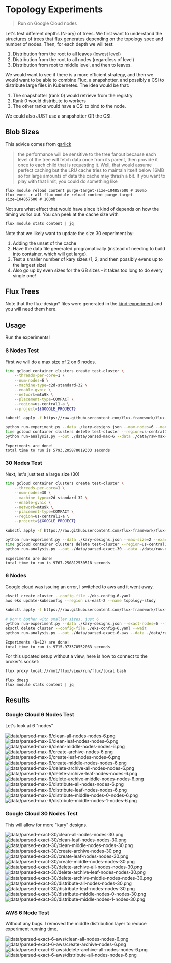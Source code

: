 # Topology Experiments

> Run on Google Cloud nodes

Let's test different depths (N-ary) of trees. We first want to understand the structures of trees that flux generates depending on the topology spec and number of nodes. Then, for each depth we will test:

1. Distribution from the root to all leaves (lowest level) 
2. Distribution from the root to all nodes (regardless of level)
3. Distribution from root to middle level, and then to leaves.

We would want to see if there is a more efficient strategy, and then we would want to be able to combine Flux, a snapshotter, and possibly a CSI to distribute large files in Kubernetes. The idea would be that:

1. The snapshotter (rank 0) would retrieve from the registry
2. Rank 0 would distribute to workers
3. The other ranks would have a CSI to bind to the node.

We could also JUST use a snapshotter OR the CSI.

## Blob Sizes

This advice comes from [garlick](https://github.com/flux-framework/flux-core/issues/6461#issuecomment-2506714708)

> the performance will be sensitive to the tree fanout because each level of the tree will fetch data once from its parent, then provide it once to each child that is requesting it. Well, that would assume perfect caching but the LRU cache tries to maintain itself below 16MB so for large amounts of data the cache may thrash a bit. If you want to play with that limit, you could do something like

```console
flux module reload content purge-target-size=104857600 # 100mb
flux exec -r all flux module reload content purge-target-size=104857600 # 100mb
```

Not sure what effect that would have since it kind of depends on how the timing works out. You can peek at the cache size with

```bash
flux module stats content | jq
```

Note that we likely want to update the size 30 experiment by:

1. Adding the unset of the cache
2. Have the data file generated programatically (instead of needing to build into container, which will get large).
3. Test a smaller number of kary sizes (1, 2, and then possibly evens up to the largest size)
4. Also go up by even sizes for the GB sizes - it takes too long to do every single one!

## Flux Trees

Note that the flux-design* files were generated in the [kind-experiment](../kind-experiment) and you will need them here.

## Usage

Run the experiments! 

### 6 Nodes Test

First we will do a max size of 2 on 6 nodes.

```bash
time gcloud container clusters create test-cluster \
    --threads-per-core=1 \
    --num-nodes=6 \
    --machine-type=c2d-standard-32 \
    --enable-gvnic \
    --network=mtu9k \
    --placement-type=COMPACT \
    --region=us-central1-a \
    --project=${GOOGLE_PROJECT} 

kubectl apply -f https://raw.githubusercontent.com/flux-framework/flux-operator/refs/heads/main/examples/dist/flux-operator.yaml

python run-experiment.py --data ./kary-designs.json --max-nodes=6 --max-size=2 --data-dir ./data/raw-max-6 --template ./templates/minicluster-test.yaml
time gcloud container clusters delete test-cluster --region=us-central1-a
python run-analysis.py --out ./data/parsed-max-6 --data ./data/raw-max-6
```
```
Experiments are done!
total time to run is 5793.205878019333 seconds
```

### 30 Nodes Test

Next, let's just test a large size (30)

```bash
time gcloud container clusters create test-cluster \
    --threads-per-core=1 \
    --num-nodes=30 \
    --machine-type=c2d-standard-32 \
    --enable-gvnic \
    --network=mtu9k \
    --placement-type=COMPACT \
    --region=us-central1-a \
    --project=${GOOGLE_PROJECT} 

kubectl apply -f https://raw.githubusercontent.com/flux-framework/flux-operator/refs/heads/main/examples/dist/flux-operator.yaml

python run-experiment.py --data ./kary-designs.json --max-size=2 --exact-nodes=30 --data-dir ./data/raw-exact-30 --template ./templates/minicluster-test.yaml
time gcloud container clusters delete test-cluster --region=us-central1-a
python run-analysis.py --out ./data/parsed-exact-30 --data ./data/raw-exact-30
```
```console
Experiments are done!
total time to run is 9767.250812530518 seconds
```

### 6 Nodes

Google cloud was issuing an error, I switched to aws and it went away.

```bash
eksctl create cluster --config-file ./eks-config-6.yaml
aws eks update-kubeconfig --region us-east-2 --name topology-study

kubectl apply -f https://raw.githubusercontent.com/flux-framework/flux-operator/refs/heads/main/examples/dist/flux-operator.yaml

# Don't bother with smaller sizes, just 6
python run-experiment.py --data ./kary-designs.json --exact-nodes=6 --min-size=1 --max-size=10 --data-dir ./data/raw-exact-6-aws --template ./templates/minicluster.yaml --iters 3
eksctl delete cluster --config-file ./eks-config-6.yaml --wait
python run-analysis.py --out ./data/parsed-exact-6-aws --data ./data/raw-exact-6-aws
```
```console
Experiments (N=12) are done!
total time to run is 9715.973370552063 seconds
```

For this updated setup without a view, here is how to connect to the broker's socket:

```bash
flux proxy local:///mnt/flux/view/run/flux/local bash
```
```
flux dmesg
flux module stats content | jq
```

## Results

### Google Cloud 6 Nodes Test

Let's look at 6 "nodes"

![data/parsed-max-6/clean-all-nodes-nodes-6.png](data/parsed-max-6/clean-all-nodes-nodes-6.png)
![data/parsed-max-6/clean-leaf-nodes-nodes-6.png](data/parsed-max-6/clean-leaf-nodes-nodes-6.png)
![data/parsed-max-6/clean-middle-nodes-nodes-6.png](data/parsed-max-6/clean-middle-nodes-nodes-6.png)
![data/parsed-max-6/create-archive-nodes-6.png](data/parsed-max-6/create-archive-nodes-6.png)
![data/parsed-max-6/create-leaf-nodes-nodes-6.png](data/parsed-max-6/create-leaf-nodes-nodes-6.png)
![data/parsed-max-6/create-middle-nodes-nodes-6.png](data/parsed-max-6/create-middle-nodes-nodes-6.png)
![data/parsed-max-6/delete-archive-all-nodes-nodes-6.png](data/parsed-max-6/delete-archive-all-nodes-nodes-6.png)
![data/parsed-max-6/delete-archive-leaf-nodes-nodes-6.png](data/parsed-max-6/delete-archive-leaf-nodes-nodes-6.png)
![data/parsed-max-6/delete-archive-middle-nodes-nodes-6.png](data/parsed-max-6/delete-archive-middle-nodes-nodes-6.png)
![data/parsed-max-6/distribute-all-nodes-nodes-6.png](data/parsed-max-6/distribute-all-nodes-nodes-6.png)
![data/parsed-max-6/distribute-leaf-nodes-nodes-6.png](data/parsed-max-6/distribute-leaf-nodes-nodes-6.png)
![data/parsed-max-6/distribute-middle-nodes-0-nodes-6.png](data/parsed-max-6/distribute-middle-nodes-0-nodes-6.png)
![data/parsed-max-6/distribute-middle-nodes-1-nodes-6.png](data/parsed-max-6/distribute-middle-nodes-1-nodes-6.png)

### Google Cloud 30 Nodes Test

This will allow for more "kary" designs.

![data/parsed-exact-30/clean-all-nodes-nodes-30.png](data/parsed-exact-30/clean-all-nodes-nodes-30.png)
![data/parsed-exact-30/clean-leaf-nodes-nodes-30.png](data/parsed-exact-30/clean-leaf-nodes-nodes-30.png)
![data/parsed-exact-30/clean-middle-nodes-nodes-30.png](data/parsed-exact-30/clean-middle-nodes-nodes-30.png)
![data/parsed-exact-30/create-archive-nodes-30.png](data/parsed-exact-30/create-archive-nodes-30.png)
![data/parsed-exact-30/create-leaf-nodes-nodes-30.png](data/parsed-exact-30/create-leaf-nodes-nodes-30.png)
![data/parsed-exact-30/create-middle-nodes-nodes-30.png](data/parsed-exact-30/create-middle-nodes-nodes-30.png)
![data/parsed-exact-30/delete-archive-all-nodes-nodes-30.png](data/parsed-exact-30/delete-archive-all-nodes-nodes-30.png)
![data/parsed-exact-30/delete-archive-leaf-nodes-nodes-30.png](data/parsed-exact-30/delete-archive-leaf-nodes-nodes-30.png)
![data/parsed-exact-30/delete-archive-middle-nodes-nodes-30.png](data/parsed-exact-30/delete-archive-middle-nodes-nodes-30.png)
![data/parsed-exact-30/distribute-all-nodes-nodes-30.png](data/parsed-exact-30/distribute-all-nodes-nodes-30.png)
![data/parsed-exact-30/distribute-leaf-nodes-nodes-30.png](data/parsed-exact-30/distribute-leaf-nodes-nodes-30.png)
![data/parsed-exact-30/distribute-middle-nodes-0-nodes-30.png](data/parsed-exact-30/distribute-middle-nodes-0-nodes-30.png)
![data/parsed-exact-30/distribute-middle-nodes-1-nodes-30.png](data/parsed-exact-30/distribute-middle-nodes-1-nodes-30.png)

### AWS 6 Node Test

Without any bugs. I removed the middle distribution layer to reduce experiment running time.

![data/parsed-exact-6-aws/clean-all-nodes-nodes-6.png](data/parsed-exact-6-aws/clean-all-nodes-nodes-6.png)
![data/parsed-exact-6-aws/create-archive-nodes-6.png](data/parsed-exact-6-aws/create-archive-nodes-6.png)
![data/parsed-exact-6-aws/delete-archive-all-nodes-nodes-6.png](data/parsed-exact-6-aws/delete-archive-all-nodes-nodes-6.png)
![data/parsed-exact-6-aws/distribute-all-nodes-nodes-6.png](data/parsed-exact-6-aws/distribute-all-nodes-nodes-6.png)
